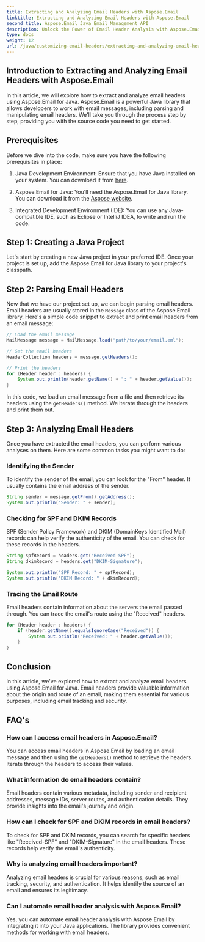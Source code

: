 ```yaml
---
title: Extracting and Analyzing Email Headers with Aspose.Email
linktitle: Extracting and Analyzing Email Headers with Aspose.Email
second_title: Aspose.Email Java Email Management API
description: Unlock the Power of Email Header Analysis with Aspose.Email for Java. Learn How to Extract and Analyze Email Headers for Enhanced Email Tracking and Security.
type: docs
weight: 12
url: /java/customizing-email-headers/extracting-and-analyzing-email-headers/
---
```


## Introduction to Extracting and Analyzing Email Headers with Aspose.Email

In this article, we will explore how to extract and analyze email headers using Aspose.Email for Java. Aspose.Email is a powerful Java library that allows developers to work with email messages, including parsing and manipulating email headers. We'll take you through the process step by step, providing you with the source code you need to get started.

## Prerequisites

Before we dive into the code, make sure you have the following prerequisites in place:

1. Java Development Environment: Ensure that you have Java installed on your system. You can download it from [here](https://www.oracle.com/java/technologies/javase-downloads.html).

2. Aspose.Email for Java: You'll need the Aspose.Email for Java library. You can download it from the [Aspose website](https://releases.aspose.com/email/java/).

3. Integrated Development Environment (IDE): You can use any Java-compatible IDE, such as Eclipse or IntelliJ IDEA, to write and run the code.

## Step 1: Creating a Java Project

Let's start by creating a new Java project in your preferred IDE. Once your project is set up, add the Aspose.Email for Java library to your project's classpath.

## Step 2: Parsing Email Headers

Now that we have our project set up, we can begin parsing email headers. Email headers are usually stored in the `Message` class of the Aspose.Email library. Here's a simple code snippet to extract and print email headers from an email message:

```java
// Load the email message
MailMessage message = MailMessage.load("path/to/your/email.eml");

// Get the email headers
HeaderCollection headers = message.getHeaders();

// Print the headers
for (Header header : headers) {
    System.out.println(header.getName() + ": " + header.getValue());
}
```

In this code, we load an email message from a file and then retrieve its headers using the `getHeaders()` method. We iterate through the headers and print them out.

## Step 3: Analyzing Email Headers

Once you have extracted the email headers, you can perform various analyses on them. Here are some common tasks you might want to do:

### Identifying the Sender

To identify the sender of the email, you can look for the "From" header. It usually contains the email address of the sender.

```java
String sender = message.getFrom().getAddress();
System.out.println("Sender: " + sender);
```

### Checking for SPF and DKIM Records

SPF (Sender Policy Framework) and DKIM (DomainKeys Identified Mail) records can help verify the authenticity of the email. You can check for these records in the headers.

```java
String spfRecord = headers.get("Received-SPF");
String dkimRecord = headers.get("DKIM-Signature");

System.out.println("SPF Record: " + spfRecord);
System.out.println("DKIM Record: " + dkimRecord);
```

### Tracing the Email Route

Email headers contain information about the servers the email passed through. You can trace the email's route using the "Received" headers.

```java
for (Header header : headers) {
    if (header.getName().equalsIgnoreCase("Received")) {
        System.out.println("Received: " + header.getValue());
    }
}
```

## Conclusion

In this article, we've explored how to extract and analyze email headers using Aspose.Email for Java. Email headers provide valuable information about the origin and route of an email, making them essential for various purposes, including email tracking and security.

## FAQ's

### How can I access email headers in Aspose.Email?

You can access email headers in Aspose.Email by loading an email message and then using the `getHeaders()` method to retrieve the headers. Iterate through the headers to access their values.

### What information do email headers contain?

Email headers contain various metadata, including sender and recipient addresses, message IDs, server routes, and authentication details. They provide insights into the email's journey and origin.

### How can I check for SPF and DKIM records in email headers?

To check for SPF and DKIM records, you can search for specific headers like "Received-SPF" and "DKIM-Signature" in the email headers. These records help verify the email's authenticity.

### Why is analyzing email headers important?

Analyzing email headers is crucial for various reasons, such as email tracking, security, and authentication. It helps identify the source of an email and ensures its legitimacy.

### Can I automate email header analysis with Aspose.Email?

Yes, you can automate email header analysis with Aspose.Email by integrating it into your Java applications. The library provides convenient methods for working with email headers.
